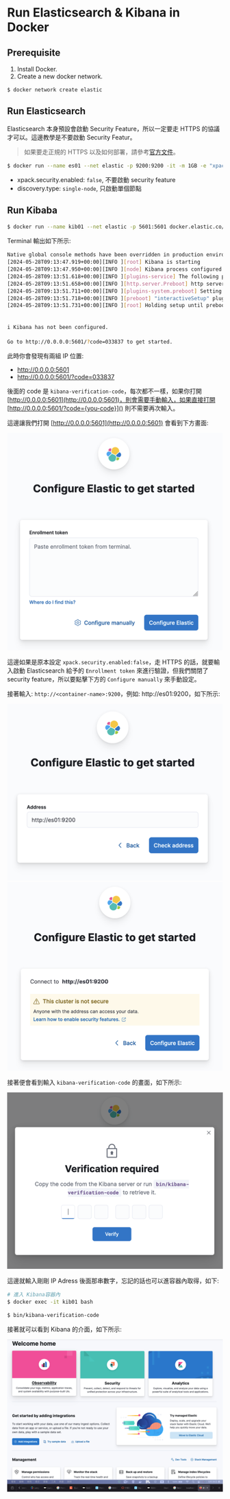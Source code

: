 # Run Elasticsearch & Kibana in Docker

## Prerequisite

1. Install Docker.
2. Create a new docker network.

```sh
$ docker network create elastic
```

## Run Elasticsearch

Elasticsearch 本身預設會啟動 Security Feature，所以一定要走 HTTPS 的協議才可以。這邊教學是不要啟動 Security Featur。

> 如果要走正規的 HTTPS 以及如何部署，請參考[官方文件](https://www.elastic.co/guide/en/elasticsearch/reference/current/docker.html#run-kibana-docker)。

```sh
$ docker run --name es01 --net elastic -p 9200:9200 -it -m 1GB -e "xpack.security.enabled=false" -e "discovery.type=single-node" docker.elastic.co/elasticsearch/elasticsearch:8.13.4
```

- xpack.security.enabled: `false`, 不要啟動 security feature
- discovery.type: `single-node`, 只啟動單個節點

## Run Kibaba

```sh
$ docker run --name kib01 --net elastic -p 5601:5601 docker.elastic.co/kibana/kibana:8.13.4
```

Terminal 輸出如下所示:

```bash
Native global console methods have been overridden in production environment.
[2024-05-28T09:13:47.919+00:00][INFO ][root] Kibana is starting
[2024-05-28T09:13:47.950+00:00][INFO ][node] Kibana process configured with roles: [background_tasks, ui]
[2024-05-28T09:13:51.618+00:00][INFO ][plugins-service] The following plugins are disabled: "cloudChat,cloudExperiments,cloudFullStory,profilingDataAccess,profiling,securitySolutionServerless,serverless,serverlessObservability,serverlessSearch".
[2024-05-28T09:13:51.658+00:00][INFO ][http.server.Preboot] http server running at http://0.0.0.0:5601
[2024-05-28T09:13:51.711+00:00][INFO ][plugins-system.preboot] Setting up [1] plugins: [interactiveSetup]
[2024-05-28T09:13:51.718+00:00][INFO ][preboot] "interactiveSetup" plugin is holding setup: Validating Elasticsearch connection configuration…
[2024-05-28T09:13:51.731+00:00][INFO ][root] Holding setup until preboot stage is completed.


i Kibana has not been configured.

Go to http://0.0.0.0:5601/?code=033837 to get started.
```

此時你會發現有兩組 IP 位置:

- http://0.0.0.0:5601
- http://0.0.0.0:5601/?code=033837

後面的 code 是 `kibana-verification-code`，每次都不一樣，如果你打開 [http://0.0.0.0:5601](http://0.0.0.0:5601)，則會需要手動輸入，如果直接打開 [http://0.0.0.0:5601/?code={you-code}]() 則不需要再次輸入。

這邊讓我們打開 [http://0.0.0.0:5601](http://0.0.0.0:5601) 會看到下方畫面:

![](images/kibana_start_01.png)

這邊如果是原本設定 `xpack.security.enabled:false`，走 HTTPS 的話，就要輸入啟動 Elasticsearch 給予的 `Enrollment token` 來進行驗證，但我們關閉了 security feature，所以要點擊下方的 `Configure manually` 來手動設定。


接著輸入: `http://<container-name>:9200`，例如: http://es01:9200，如下所示:

![](images/kibana_start_02.png)
![](images/kibana_start_03.png)

接著便會看到輸入 `kibana-verification-code` 的畫面，如下所示:

![](images/kibana_start_04.png)

這邊就輸入剛剛 IP Adress 後面那串數字，忘記的話也可以進容器內取得，如下:

```sh
# 進入 Kibana容器內
$ docker exec -it kib01 bash
```

```sh
$ bin/kibana-verification-code
```

接著就可以看到 Kibana 的介面，如下所示:

![](images/kibana_start_05.png)
